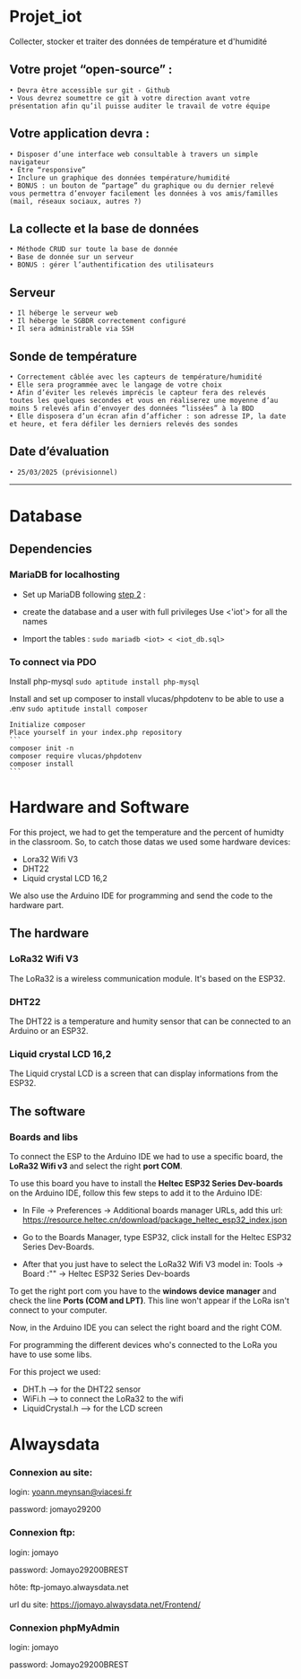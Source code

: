# Projet_iot
Collecter, stocker et traiter des données de température et d'humidité

## Votre projet “open-source” :
    • Devra être accessible sur git - Github
    • Vous devrez soumettre ce git à votre direction avant votre présentation afin qu’il puisse auditer le travail de votre équipe  

## Votre application devra :
    • Disposer d’une interface web consultable à travers un simple navigateur  
    • Être “responsive”  
    • Inclure un graphique des données température/humidité  
    • BONUS : un bouton de “partage” du graphique ou du dernier relevé vous permettra d’envoyer facilement les données à vos amis/familles (mail, réseaux sociaux, autres ?)  

## La collecte et la base de données
    • Méthode CRUD sur toute la base de donnée    
    • Base de donnée sur un serveur   
    • BONUS : gérer l’authentification des utilisateurs  
## Serveur
    • Il héberge le serveur web  
    • Il héberge le SGBDR correctement configuré  
    • Il sera administrable via SSH  
## Sonde de température
    • Correctement câblée avec les capteurs de température/humidité  
    • Elle sera programmée avec le langage de votre choix  
    • Afin d’éviter les relevés imprécis le capteur fera des relevés toutes les quelques secondes et vous en réaliserez une moyenne d’au moins 5 relevés afin d’envoyer des données “lissées” à la BDD  
    • Elle disposera d’un écran afin d’afficher : son adresse IP, la date et heure, et fera défiler les derniers relevés des sondes  

## Date d’évaluation 
    • 25/03/2025 (prévisionnel)  

------------------------------------------------------------------------------------------------------------------

# Database
## Dependencies
### MariaDB for localhosting
- Set up MariaDB following [step 2](https://github.com/JohanBZH/Hebergement_web_php) :
- create the database and a user with full privileges
    Use <'iot'> for all the names

- Import the tables :
```sudo mariadb <iot> < <iot_db.sql>```

### To connect via PDO
Install php-mysql
```sudo aptitude install php-mysql```

Install and set up composer to install vlucas/phpdotenv to be able to use a .env
```sudo aptitude install composer```

    Initialize composer
    Place yourself in your index.php repository
    ```
    composer init -n
    composer require vlucas/phpdotenv
    composer install
    ```

# Hardware and Software 

For this project, we had to get the temperature and the percent of humidty in the classroom. So, to catch those datas we used some hardware devices: 

- Lora32 Wifi V3
- DHT22
- Liquid crystal LCD 16,2

We also use the Arduino IDE for programming and send the code to the hardware part.

## The hardware

### LoRa32 Wifi V3

The LoRa32 is a wireless communication module. It's based on the ESP32.

### DHT22 

The DHT22 is a temperature and humity sensor that can be connected to an Arduino or an ESP32.

### Liquid crystal LCD 16,2

The Liquid crystal LCD is a screen that can display informations from the ESP32.

## The software

### Boards and libs

To connect the ESP to the Arduino IDE we had to use a specific board, the **LoRa32 Wifi v3** and select the right **port COM**.

To use this board you have to install the **Heltec ESP32 Series Dev-boards** on the Arduino IDE, follow this few steps to add it to the Arduino IDE:

- In File -> Preferences -> Additional boards manager URLs, add this url: https://resource.heltec.cn/download/package_heltec_esp32_index.json

- Go to the Boards Manager, type ESP32, click install for the Heltec ESP32 Series Dev-Boards.

- After that you just have to select the LoRa32 Wifi V3 model in:
    Tools -> Board :"" -> Heltec ESP32 Series Dev-boards

To get the right port com you have to the **windows device manager** and check the line **Ports (COM and LPT)**. This line won't appear if the LoRa isn't connect to your computer.

Now, in the Arduino IDE you can select the right board and the right COM.

For programming the different devices who's connected to the LoRa you have to use some libs. 

For this project we used:

- DHT.h --> for the DHT22 sensor
- WiFi.h --> to connect the LoRa32 to the wifi
- LiquidCrystal.h --> for the LCD screen 


# Alwaysdata

### Connexion au site:

login: yoann.meynsan@viacesi.fr

password: jomayo29200

### Connexion ftp:

login: jomayo

password: Jomayo29200BREST

hôte: ftp-jomayo.alwaysdata.net

url du site: https://jomayo.alwaysdata.net/Frontend/

### Connexion phpMyAdmin

login: jomayo

password: Jomayo29200BREST